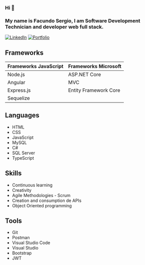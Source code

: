 ### Hi 👋

### My name is Facundo Sergio, I am Software Development Technician and developer web full stack.
[![LinkedIn](https://img.shields.io/badge/-LinkedIn-0077B5?style=for-the-badge&logo=linkedin&logoColor=white)](https://www.linkedin.com/in/facundo-sergio/)
[![Portfolio](https://img.shields.io/badge/-Portfolio-0077B5?style=for-the-badge&logo=portfolio&logoColor=white)](https://portfolio-fs.up.railway.app/)

## Frameworks
| Frameworks JavaScript  | Frameworks Microsoft |
| --- | --- |
| Node.js | ASP.NET Core |
| Angular | MVC |
| Express.js | Entity Framework Core |
| Sequelize |

## Languages
- HTML
- CSS
- JavaScript
- MySQL
- C#
- SQL Server
- TypeScript 

## Skills
- Continuous learning
- Creativity
- Agile Methodologies - Scrum
- Creation and consumption de APIs
- Object Oriented programming

## Tools
- Git
- Postman
- Visual Studio Code
- Visual Studio
- Bootstrap
- JWT
